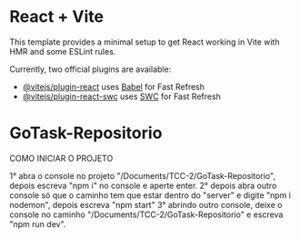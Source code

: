 # React + Vite

This template provides a minimal setup to get React working in Vite with HMR and some ESLint rules.

Currently, two official plugins are available:

- [@vitejs/plugin-react](https://github.com/vitejs/vite-plugin-react/blob/main/packages/plugin-react/README.md) uses [Babel](https://babeljs.io/) for Fast Refresh
- [@vitejs/plugin-react-swc](https://github.com/vitejs/vite-plugin-react-swc) uses [SWC](https://swc.rs/) for Fast Refresh
# GoTask-Repositorio



COMO INICIAR O PROJETO

1° abra o console no projeto "/Documents/TCC-2/GoTask-Repositorio", depois escreva "npm i" no console e aperte enter.
2° depois abra outro console só que o caminho tem que estar dentro do "server" e digite "npm i nodemon", depois escreva "npm start"
3° abrindo outro console, deixe o console no caminho "/Documents/TCC-2/GoTask-Repositorio" e escreva "npm run dev".
